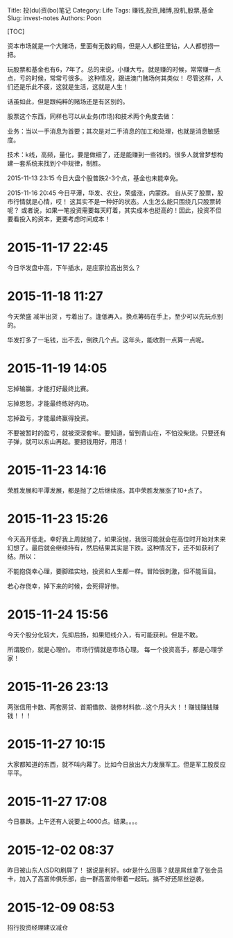 Title: 投(du)资(bo)笔记
Category: Life
Tags: 赚钱,投资,赌博,投机,股票,基金
Slug: invest-notes
Authors: Poon

[TOC]


资本市场就是一个大赌场，里面有无数的局，但是人人都往里钻，人人都想捞一把。

玩股票和基金也有6，7年了。总的来说，小赚大亏。就是赚的时候，常常赚一点点，亏的时候，常常亏很多。 这种情况，跟进澳门赌场何其类似！ 尽管这样，人们还是乐此不疲，这就是生活，这就是人生！


话虽如此，但是跟纯粹的赌场还是有区别的。

股票这个东西，同样也可以从业务(市场)和技术两个角度去做：

业务：当以一手消息为首要；其次是对二手消息的加工和处理，也就是消息敏感度。

技术：k线，高频，量化，要是做细了，还是能赚到一些钱的。很多人就曾梦想构建一套系统来找到个中规律，制胜。


2015-11-13 23:15 今日大盘个股普跌2-3个点，基金也未能幸免。

2015-11-16 20:45 今日平潭，华发、农业，荣盛涨，内蒙跌。 自从买了股票，股市行情就是心情，哎！ 这其实不是一种好的状态。人生怎么能只围绕几只股票转呢？ 或者说，如果一笔投资需要每天盯着，其实成本也挺高的！因此，投资不但要看投入的资本，更要考虑时间成本！

# 2015-11-17 22:45 
今日华发盘中高，下午插水，是庄家拉高出货么？

# 2015-11-18 11:27

今天荣盛 减半出货 ，亏着出了。逢低再入。换点筹码在手上，至少可以先玩点别的。

华发打多了一毛钱，出不去，倒跌几个点。这年头，能收割一点算一点呢。

# 2015-11-19 14:05 

忘掉输赢，才能打好最终比赛。

忘掉恩怨，才能最终练好内功。

忘掉盈亏，才能最终赢得投资。 

不要被暂时的盈亏，就被深深套牢。要知道，留到青山在，不怕没柴烧。只要还有子弹，就可以东山再起。要把钱用好，用活！


# 2015-11-23 14:16

荣胜发展和平潭发展，都是抛了之后继续涨。其中荣胜发展涨了10+点了。

# 2015-11-23 15:26

今天高开低走。幸好我上周就抛了，如果没抛，我很可能就会在高位时开始对未来幻想了。最后就会继续持有，然后结果其实是下跌。这种情况下，还不如获利了结。所以：

不能抱侥幸心理，要脚踏实地，投资和人生都一样。冒险很刺激，但不能盲目。

若心存侥幸，掉下来的时候，会死得好惨。

# 2015-11-24 15:56

今天个股分化较大，先抑后扬，如果短线介入，有可能获利。但是不敢。

所谓股价，就是心理价。 市场行情就是市场心理。 每一个投资高手，都是心理学家！

# 2015-11-26 23:13

两张信用卡数、两套房贷、首期借款、装修材料款...这个月头大！！赚钱赚钱赚钱！！！

# 2015-11-27 10:15 

大家都知道的东西，就不叫内幕了。比如今日放出大力发展军工。但是军工股反应平平。

# 2015-11-27 17:08
今日暴跌。上午还有人说要上4000点。结果。。。。

<!-- ^ -->

# 2015-12-02 08:37 

昨日被山东人(SDR)刷屏了！ 据说是利好。sdr是什么回事？就是屌丝拿了张会员卡，加入了高富帅俱乐部，由一群高富帅带着一起玩。搞不好还屌丝逆袭。

<!-- $ -->


# 2015-12-09 08:53

招行投资经理建议减仓


